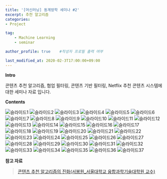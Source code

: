 ```yaml
---
title: '[머신러닝] 동계방학 세미나 #2' 
excerpt: 추천 알고리즘
categories:
- Project

tag:
    - Machine Learning
    - seminar

author_profile: true    #작성자 프로필 출력 여부

last_modified_at: 2020-02-3T17:00:00+09:00
---
```

__Intro__

콘텐츠 추천 알고리즘, 협업 필터링, 콘텐츠 기반 필터링, Netflix 추천 콘텐츠 시스템에 대한 세미나 자료 입니다.

__Contents__

![슬라이드1](https://user-images.githubusercontent.com/47733530/73725041-f379a900-476f-11ea-8ad3-d6552ec9daaa.PNG)
![슬라이드2](https://user-images.githubusercontent.com/47733530/73704092-5e59be80-4735-11ea-9b5d-628b97754571.PNG)
![슬라이드3](https://user-images.githubusercontent.com/47733530/73704093-5ef25500-4735-11ea-959f-92f50fc854a7.PNG)
![슬라이드4](https://user-images.githubusercontent.com/47733530/73704094-5ef25500-4735-11ea-9037-1c0fa16f1f90.PNG)
![슬라이드5](https://user-images.githubusercontent.com/47733530/73704095-5ef25500-4735-11ea-89f0-b3bc6190297e.PNG)
![슬라이드6](https://user-images.githubusercontent.com/47733530/73704096-5ef25500-4735-11ea-936b-8169a4d3fd53.PNG)
![슬라이드7](https://user-images.githubusercontent.com/47733530/73704097-5f8aeb80-4735-11ea-9737-a5594fe36265.PNG)
![슬라이드8](https://user-images.githubusercontent.com/47733530/73704098-5f8aeb80-4735-11ea-9354-6016f8e78913.PNG)
![슬라이드9](https://user-images.githubusercontent.com/47733530/73704100-5f8aeb80-4735-11ea-8622-ac9165851eeb.PNG)
![슬라이드10](https://user-images.githubusercontent.com/47733530/73704102-5f8aeb80-4735-11ea-8aad-20d19b805c30.PNG)
![슬라이드11](https://user-images.githubusercontent.com/47733530/73704103-60238200-4735-11ea-84a2-0c356e635ec0.PNG)
![슬라이드12](https://user-images.githubusercontent.com/47733530/73704104-60238200-4735-11ea-9a7f-e9b6254abc54.PNG)
![슬라이드13](https://user-images.githubusercontent.com/47733530/73704105-60238200-4735-11ea-8455-a8c3a7472e33.PNG)
![슬라이드14](https://user-images.githubusercontent.com/47733530/73704106-60bc1880-4735-11ea-9f0d-de8e0fead875.PNG)
![슬라이드15](https://user-images.githubusercontent.com/47733530/73704108-60bc1880-4735-11ea-9478-f743010fb26a.PNG)
![슬라이드16](https://user-images.githubusercontent.com/47733530/73704111-60bc1880-4735-11ea-9bee-a6bb54612adf.PNG)
![슬라이드17](https://user-images.githubusercontent.com/47733530/73704112-60bc1880-4735-11ea-9b3c-ae6157ade078.PNG)
![슬라이드18](https://user-images.githubusercontent.com/47733530/73704113-6154af00-4735-11ea-9861-e57abee89a42.PNG)
![슬라이드19](https://user-images.githubusercontent.com/47733530/73704115-6154af00-4735-11ea-9480-ba993c86fded.PNG)
![슬라이드20](https://user-images.githubusercontent.com/47733530/73704116-6154af00-4735-11ea-9f62-f952fe0d1529.PNG)
![슬라이드21](https://user-images.githubusercontent.com/47733530/73704117-61ed4580-4735-11ea-89f7-7931794c408a.PNG)
![슬라이드22](https://user-images.githubusercontent.com/47733530/73704118-61ed4580-4735-11ea-815d-3e7462e268db.PNG)
![슬라이드23](https://user-images.githubusercontent.com/47733530/73704119-61ed4580-4735-11ea-8c6e-8eaf86e3e3b9.PNG)
![슬라이드24](https://user-images.githubusercontent.com/47733530/73704120-61ed4580-4735-11ea-8d57-168944e06861.PNG)
![슬라이드25](https://user-images.githubusercontent.com/47733530/73704121-6285dc00-4735-11ea-8a54-af4eb3d3554a.PNG)
![슬라이드26](https://user-images.githubusercontent.com/47733530/73704123-6285dc00-4735-11ea-9a1b-09a673f6499c.PNG)
![슬라이드27](https://user-images.githubusercontent.com/47733530/73704124-6285dc00-4735-11ea-903f-6d086ea74748.PNG)
![슬라이드28](https://user-images.githubusercontent.com/47733530/73704125-6285dc00-4735-11ea-9ff8-772fd04bd6bb.PNG)
![슬라이드29](https://user-images.githubusercontent.com/47733530/73704079-5d289180-4735-11ea-8965-57859bb234ee.PNG)
![슬라이드30](https://user-images.githubusercontent.com/47733530/73704080-5d289180-4735-11ea-8e93-0c790ae46200.PNG)
![슬라이드31](https://user-images.githubusercontent.com/47733530/73704081-5d289180-4735-11ea-9caa-b13346085a20.PNG)
![슬라이드32](https://user-images.githubusercontent.com/47733530/73704083-5dc12800-4735-11ea-9652-5bd08e725e22.PNG)
![슬라이드33](https://user-images.githubusercontent.com/47733530/73704084-5dc12800-4735-11ea-8b5b-ad67d403bb7e.PNG)
![슬라이드34](https://user-images.githubusercontent.com/47733530/73704086-5dc12800-4735-11ea-9012-677397e32d48.PNG)
![슬라이드35](https://user-images.githubusercontent.com/47733530/73704087-5dc12800-4735-11ea-9a73-a9df0f833550.PNG)
![슬라이드36](https://user-images.githubusercontent.com/47733530/73704088-5e59be80-4735-11ea-8ec9-2cc221f72520.PNG)
![슬라이드37](https://user-images.githubusercontent.com/47733530/73704089-5e59be80-4735-11ea-9ea9-3b205b4db012.PNG)

__참고 자료__
> [콘텐츠 추천 알고리즘의 진화(서봉원_서울대학교 융합과학기술대학원 교수)](http://www.kocca.kr/insight/vol05/vol05_04.pdf)
